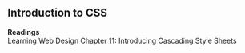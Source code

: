 ## Introduction to CSS

**Readings**  
Learning Web Design Chapter 11: Introducing Cascading Style Sheets

